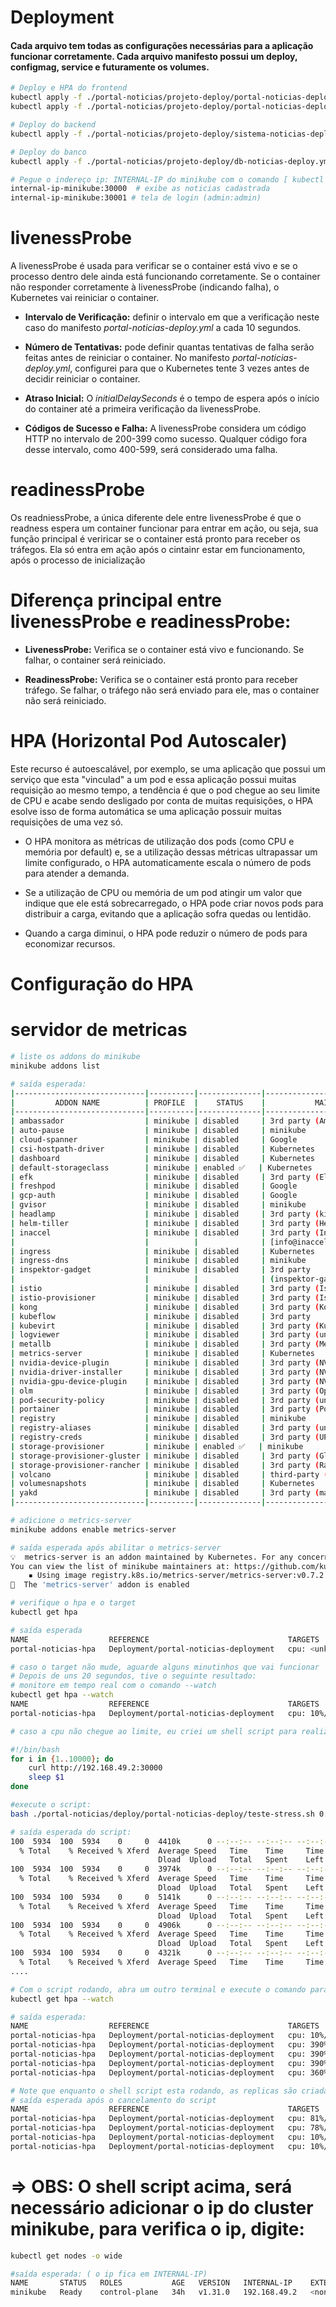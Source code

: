 # Deployment

#### Cada arquivo tem todas as configurações necessárias para a aplicação funcionar corretamente. Cada arquivo manifesto possui um deploy, configmag, service e futuramente os volumes.


```bash
# Deploy e HPA do frontend
kubectl apply -f ./portal-noticias/projeto-deploy/portal-noticias-deploy/portal-noticias-deploy.yml
kubectl apply -f ./portal-noticias/projeto-deploy/portal-noticias-deploy/portal-noticias-hpa.yml

# Deploy do backend
kubectl apply -f ./portal-noticias/projeto-deploy/sistema-noticias-deploy.yml

# Deploy do banco
kubectl apply -f ./portal-noticias/projeto-deploy/db-noticias-deploy.yml

# Pegue o indereço ip: INTERNAL-IP do minikube com o comando [ kubectl get nodes -o wide ] e cole no navegador
internal-ip-minikube:30000  # exibe as noticias cadastrada 
internal-ip-minikube:30001 # tela de login (admin:admin)

```

# livenessProbe

A livenessProbe é usada para verificar se o container está vivo e se o processo dentro dele ainda está funcionando corretamente. Se o container não responder corretamente à livenessProbe (indicando falha), o Kubernetes vai reiniciar o container.

- **Intervalo de Verificação:** definir o intervalo em que a verificação neste caso do manifesto *portal-noticias-deploy.yml* a cada 10 segundos.

- **Número de Tentativas:** pode definir quantas tentativas de falha serão feitas antes de reiniciar o container. No manifesto *portal-noticias-deploy.yml*, configurei para que o Kubernetes tente 3 vezes antes de decidir reiniciar o container.

- **Atraso Inicial:** O *initialDelaySeconds* é o tempo de espera após o início do container até a primeira verificação da livenessProbe.

- **Códigos de Sucesso e Falha:** A livenessProbe considera um código HTTP no intervalo de 200-399 como sucesso. Qualquer código fora desse intervalo, como 400-599, será considerado uma falha.


# readinessProbe

Os readniessProbe, a única diferente dele entre livenessProbe é que o readness espera um container funcionar para entrar em ação, ou seja, sua função principal é veriricar se o container está pronto para receber os tráfegos. Ela só entra em ação após o cintainr estar em funcionamento, após o processo de inicialização


# Diferença principal entre livenessProbe e readinessProbe:

- **LivenessProbe:** Verifica se o container está vivo e funcionando. Se falhar, o container será reiniciado.

- **ReadinessProbe:** Verifica se o container está pronto para receber tráfego. Se falhar, o tráfego não será enviado para ele, mas o container não será reiniciado.


# HPA (Horizontal Pod Autoscaler)

Este recurso é autoescalável, por exemplo, se uma aplicação que possui um serviço que esta "vinculad" a um pod e essa aplicação possui muitas requisição ao mesmo tempo, a tendência é que o pod chegue ao seu limite de CPU e acabe sendo desligado por conta de muitas requisições, o HPA esolve isso de forma automática se uma aplicação possuir muitas requisições de uma vez só. 

- O HPA monitora as métricas de utilização dos pods (como CPU e memória por default) e, se a utilização dessas métricas ultrapassar um limite configurado, o HPA automaticamente escala o número de pods para atender a demanda.

- Se a utilização de CPU ou memória de um pod atingir um valor que indique que ele está sobrecarregado, o HPA pode criar novos pods para distribuir a carga, evitando que a aplicação sofra quedas ou lentidão.

- Quando a carga diminui, o HPA pode reduzir o número de pods para economizar recursos.


# Configuração do HPA

# servidor de metricas
```bash
# liste os addons do minikube
minikube addons list

# saída esperada: 
|-----------------------------|----------|--------------|--------------------------------|
|         ADDON NAME          | PROFILE  |    STATUS    |           MAINTAINER           |
|-----------------------------|----------|--------------|--------------------------------|
| ambassador                  | minikube | disabled     | 3rd party (Ambassador)         |
| auto-pause                  | minikube | disabled     | minikube                       |
| cloud-spanner               | minikube | disabled     | Google                         |
| csi-hostpath-driver         | minikube | disabled     | Kubernetes                     |
| dashboard                   | minikube | disabled     | Kubernetes                     |
| default-storageclass        | minikube | enabled ✅   | Kubernetes                     |
| efk                         | minikube | disabled     | 3rd party (Elastic)            |
| freshpod                    | minikube | disabled     | Google                         |
| gcp-auth                    | minikube | disabled     | Google                         |
| gvisor                      | minikube | disabled     | minikube                       |
| headlamp                    | minikube | disabled     | 3rd party (kinvolk.io)         |
| helm-tiller                 | minikube | disabled     | 3rd party (Helm)               |
| inaccel                     | minikube | disabled     | 3rd party (InAccel             |
|                             |          |              | [info@inaccel.com])            |
| ingress                     | minikube | disabled     | Kubernetes                     |
| ingress-dns                 | minikube | disabled     | minikube                       |
| inspektor-gadget            | minikube | disabled     | 3rd party                      |
|                             |          |              | (inspektor-gadget.io)          |
| istio                       | minikube | disabled     | 3rd party (Istio)              |
| istio-provisioner           | minikube | disabled     | 3rd party (Istio)              |
| kong                        | minikube | disabled     | 3rd party (Kong HQ)            |
| kubeflow                    | minikube | disabled     | 3rd party                      |
| kubevirt                    | minikube | disabled     | 3rd party (KubeVirt)           |
| logviewer                   | minikube | disabled     | 3rd party (unknown)            |
| metallb                     | minikube | disabled     | 3rd party (MetalLB)            |
| metrics-server              | minikube | disabled     | Kubernetes                     |
| nvidia-device-plugin        | minikube | disabled     | 3rd party (NVIDIA)             |
| nvidia-driver-installer     | minikube | disabled     | 3rd party (NVIDIA)             |
| nvidia-gpu-device-plugin    | minikube | disabled     | 3rd party (NVIDIA)             |
| olm                         | minikube | disabled     | 3rd party (Operator Framework) |
| pod-security-policy         | minikube | disabled     | 3rd party (unknown)            |
| portainer                   | minikube | disabled     | 3rd party (Portainer.io)       |
| registry                    | minikube | disabled     | minikube                       |
| registry-aliases            | minikube | disabled     | 3rd party (unknown)            |
| registry-creds              | minikube | disabled     | 3rd party (UPMC Enterprises)   |
| storage-provisioner         | minikube | enabled ✅   | minikube                       |
| storage-provisioner-gluster | minikube | disabled     | 3rd party (Gluster)            |
| storage-provisioner-rancher | minikube | disabled     | 3rd party (Rancher)            |
| volcano                     | minikube | disabled     | third-party (volcano)          |
| volumesnapshots             | minikube | disabled     | Kubernetes                     |
| yakd                        | minikube | disabled     | 3rd party (marcnuri.com)       |
|-----------------------------|----------|--------------|--------------------------------|

# adicione o metrics-server
minikube addons enable metrics-server

# saída esperada após abilitar o metrics-server
💡  metrics-server is an addon maintained by Kubernetes. For any concerns contact minikube on GitHub.
You can view the list of minikube maintainers at: https://github.com/kubernetes/minikube/blob/master/OWNERS
    ▪ Using image registry.k8s.io/metrics-server/metrics-server:v0.7.2
🌟  The 'metrics-server' addon is enabled

# verifique o hpa e o target
kubectl get hpa

# saída esperada
NAME                  REFERENCE                               TARGETS              MINPODS   MAXPODS   REPLICAS   AGE
portal-noticias-hpa   Deployment/portal-noticias-deployment   cpu: <unknown>/50%   1         10        3          8m30s

# caso o target não mude, aguarde alguns minutinhos que vai funcionar
# Depois de uns 20 segundos, tive o seguinte resultado:
# monitore em tempo real com o comando --watch
kubectl get hpa --watch
NAME                  REFERENCE                               TARGETS        MINPODS   MAXPODS   REPLICAS   AGE
portal-noticias-hpa   Deployment/portal-noticias-deployment   cpu: 10%/50%   1         10        1          10m

# caso a cpu não chegue ao limite, eu criei um shell script para realizar um teste estresse: 

#!/bin/bash
for i in {1..10000}; do
    curl http://192.168.49.2:30000
    sleep $1
done

#execute o script:
bash ./portal-noticias/deploy/portal-noticias-deploy/teste-stress.sh 0.001 > out.txt &

# saída esperada do script:
100  5934  100  5934    0     0  4410k      0 --:--:-- --:--:-- --:--:-- 5794k
  % Total    % Received % Xferd  Average Speed   Time    Time     Time  Current
                                 Dload  Upload   Total   Spent    Left  Speed
100  5934  100  5934    0     0  3974k      0 --:--:-- --:--:-- --:--:-- 5794k
  % Total    % Received % Xferd  Average Speed   Time    Time     Time  Current
                                 Dload  Upload   Total   Spent    Left  Speed
100  5934  100  5934    0     0  5141k      0 --:--:-- --:--:-- --:--:-- 5794k
  % Total    % Received % Xferd  Average Speed   Time    Time     Time  Current
                                 Dload  Upload   Total   Spent    Left  Speed
100  5934  100  5934    0     0  4906k      0 --:--:-- --:--:-- --:--:-- 5794k
  % Total    % Received % Xferd  Average Speed   Time    Time     Time  Current
                                 Dload  Upload   Total   Spent    Left  Speed
100  5934  100  5934    0     0  4321k      0 --:--:-- --:--:-- --:--:-- 5794k
  % Total    % Received % Xferd  Average Speed   Time    Time     Time  Current
....

# Com o script rodando, abra um outro terminal e execute o comando para monitorar o hpa em ação
kubectl get hpa --watch

# saída esperada:
NAME                  REFERENCE                               TARGETS        MINPODS   MAXPODS   REPLICAS   AGE
portal-noticias-hpa   Deployment/portal-noticias-deployment   cpu: 10%/50%   1         10        1          20m
portal-noticias-hpa   Deployment/portal-noticias-deployment   cpu: 390%/50%   1         10        1          20m
portal-noticias-hpa   Deployment/portal-noticias-deployment   cpu: 390%/50%   1         10        4          20m
portal-noticias-hpa   Deployment/portal-noticias-deployment   cpu: 390%/50%   1         10        8          20m
portal-noticias-hpa   Deployment/portal-noticias-deployment   cpu: 360%/50%   1         10        8          21m

# Note que enquanto o shell script esta rodando, as replicas são criadas, agora, cancele o shell script com CTRL+C e monitore novamente e verá que as replicas vai diminuindo até chegar 1 replica
# saída esperada após o cancelamento do script
NAME                  REFERENCE                               TARGETS        MINPODS   MAXPODS   REPLICAS   AGE
portal-noticias-hpa   Deployment/portal-noticias-deployment   cpu: 81%/50%   1         10        10         26m
portal-noticias-hpa   Deployment/portal-noticias-deployment   cpu: 78%/50%   1         10        10         27m
portal-noticias-hpa   Deployment/portal-noticias-deployment   cpu: 10%/50%   1         10        10         28mNAME                  
portal-noticias-hpa   Deployment/portal-noticias-deployment   cpu: 10%/50%   1         10        1         31m
```

# => OBS: O shell script acima, será necessário adicionar o ip do cluster minikube, para verifica o ip, digite:
```bash
kubectl get nodes -o wide

#saída esperada: ( o ip fica em INTERNAL-IP)
NAME       STATUS   ROLES           AGE   VERSION   INTERNAL-IP    EXTERNAL-IP   OS-IMAGE             KERNEL-VERSION     CONTAINER-RUNTIME
minikube   Ready    control-plane   34h   v1.31.0   192.168.49.2   <none>        Ubuntu 22.04.4 LTS   6.8.0-48-generic   docker://27.2.0

```